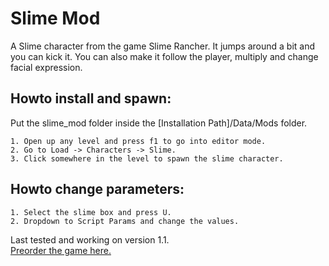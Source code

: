 # Slime Mod
A Slime character from the game Slime Rancher. It jumps around a bit and you can kick it. You can also make it follow the player, multiply and change facial expression.  

## Howto install and spawn:  
Put the slime_mod folder inside the [Installation Path]/Data/Mods folder.  

	1. Open up any level and press f1 to go into editor mode.  
	2. Go to Load -> Characters -> Slime.  
	3. Click somewhere in the level to spawn the slime character.  

## Howto change parameters:  

	1. Select the slime box and press U.  
	2. Dropdown to Script Params and change the values.   

Last tested and working on version 1.1.  
[Preorder the game here.](http://www.wolfire.com/overgrowth)
